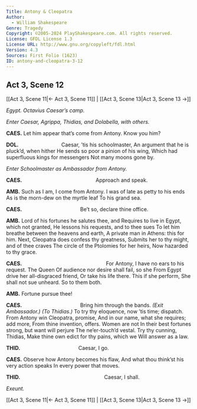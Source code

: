 ```yaml
---
Title: Antony & Cleopatra
Author: 
  - William Shakespeare
Genre: Tragedy
Copyright: ©2005-2024 PlayShakespeare.com. All rights reserved.
License: GFDL License 1.3
License URL: http://www.gnu.org/copyleft/fdl.html
Version: 4.3
Sources: First Folio (1623)
ID: antony-and-cleopatra-3-12
---
```


## Act 3, Scene 12
[[Act 3, Scene 11|← Act 3, Scene 11]] | [[Act 3, Scene 13|Act 3, Scene 13 →]]

*Egypt. Octavius Caesar’s camp.*

*Enter Caesar, Agrippa, Thidias, and Dolabella, with others.*

**CAES.**
Let him appear that’s come from Antony.
Know you him?

**DOL.**
        Caesar, ’tis his schoolmaster,
An argument that he is pluck’d, when hither
He sends so poor a pinion of his wing,
Which had superfluous kings for messengers
Not many moons gone by.

*Enter Schoolmaster as Ambassador from Antony.*

**CAES.**
              Approach and speak.

**AMB.**
Such as I am, I come from Antony.
I was of late as petty to his ends
As is the morn-dew on the myrtle leaf
To his grand sea.

**CAES.**
           Be’t so, declare thine office.

**AMB.**
Lord of his fortunes he salutes thee, and
Requires to live in Egypt, which not granted,
He lessons his requests, and to thee sues
To let him breathe between the heavens and earth,
A private man in Athens: this for him.
Next, Cleopatra does confess thy greatness,
Submits her to thy might, and of thee craves
The circle of the Ptolomies for her heirs,
Now hazarded to thy grace.

**CAES.**
                For Antony,
I have no ears to his request. The Queen
Of audience nor desire shall fail, so she
From Egypt drive her all-disgraced friend,
Or take his life there. This if she perform,
She shall not sue unheard. So to them both.

**AMB.**
Fortune pursue thee!

**CAES.**
           Bring him through the bands.
*(Exit Ambassador.)*
*(To Thidias.)*
To try thy eloquence, now ’tis time; dispatch.
From Antony win Cleopatra, promise,
And in our name, what she requires; add more,
From thine invention, offers. Women are not
In their best fortunes strong, but want will perjure
The ne’er-touch’d vestal. Try thy cunning, Thidias,
Make thine own edict for thy pains, which we
Will answer as a law.

**THID.**
           Caesar, I go.

**CAES.**
Observe how Antony becomes his flaw,
And what thou think’st his very action speaks
In every power that moves.

**THID.**
                Caesar, I shall.

*Exeunt.*

[[Act 3, Scene 11|← Act 3, Scene 11]] | [[Act 3, Scene 13|Act 3, Scene 13 →]]